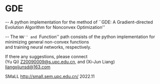 # GDE
-- A python implementation for the method of 
``GDE: A Gradient-directed Evolution Algorithm for Nonconvex Optimization''

-- The   ``NN'' and ``Function'' path consists of  the python implementation for minimizing general non-convex functions  
and training neural networks, respectively. 

If there any suggestions, please connect  
(Yu Qi)  Z20090009@s.upc.edu.cn, and (Xi-Jun Liang) liangxijunsd@163.com 

SMaLL 
http://small.sem.upc.edu.cn/
2022.11
